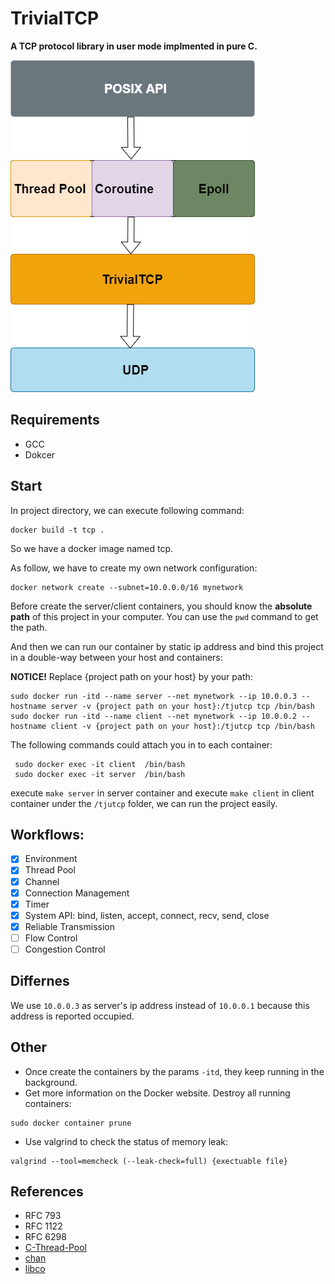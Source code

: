 # TrivialTCP
**A TCP protocol library in user mode implmented in pure C.** 

![](docs/image/TrivialTCP.png)

## Requirements
- GCC
- Dokcer

## Start
In project directory, we can execute following command:
   
```shell
docker build -t tcp .
```
So we have a docker image named tcp.    
   

As follow, we have to create my own network configuration:  


```shell
docker network create --subnet=10.0.0.0/16 mynetwork
```

Before create the server/client containers, you should know the **absolute path** of this project in your computer. 
You can use the `pwd` command to get the path.

And then we can run our container by static ip address and bind this project in a double-way between your host and containers:      

**NOTICE!** Replace {project path on your host} by your path:    

```shell
sudo docker run -itd --name server --net mynetwork --ip 10.0.0.3 --hostname server -v {project path on your host}:/tjutcp tcp /bin/bash
sudo docker run -itd --name client --net mynetwork --ip 10.0.0.2 --hostname client -v {project path on your host}:/tjutcp tcp /bin/bash
```

The following commands could attach you in to each container:
````shell
 sudo docker exec -it client  /bin/bash
 sudo docker exec -it server  /bin/bash
````
execute `make server` in server container and execute `make client` in client container under the `/tjutcp` folder, we can run the project easily.

## Workflows:
- [x] Environment
- [x] Thread Pool
- [x] Channel
- [x] Connection Management
- [x] Timer
- [x] System API: bind, listen, accept, connect, recv, send, close
- [x] Reliable Transmission
- [ ] Flow Control
- [ ] Congestion Control

## Differnes
We use `10.0.0.3` as server's ip address instead of `10.0.0.1` because this address is reported occupied.

## Other
- Once create the containers by the params `-itd`, they keep running in the background.  
- Get more information on the Docker website.
Destroy all running containers:     

```shell
sudo docker container prune
```

- Use valgrind to check the status of memory leak:
```shell
valgrind --tool=memcheck (--leak-check=full) {exectuable file}
```

## References
- RFC 793
- RFC 1122
- RFC 6298
- [C-Thread-Pool](https://github.com/Pithikos/C-Thread-Pool)
- [chan](https://github.com/tylertreat/chan)
- [libco](https://github.com/Tencent/libco)